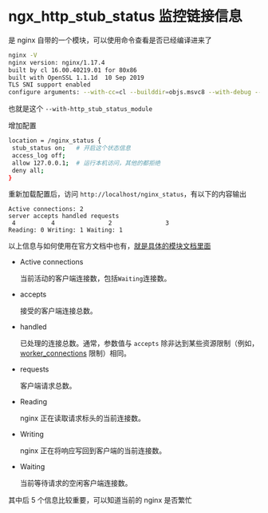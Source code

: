 # ngx_http_stub_status 监控链接信息

是 nginx 自带的一个模块，可以使用命令查看是否已经编译进来了

```bash
nginx -V
nginx version: nginx/1.17.4
built by cl 16.00.40219.01 for 80x86
built with OpenSSL 1.1.1d  10 Sep 2019
TLS SNI support enabled
configure arguments: --with-cc=cl --builddir=objs.msvc8 --with-debug --prefix= --conf-path=conf/nginx.conf --pid-path=logs/nginx.pid --http-log-path=logs/access.log --error-log-path=logs/error.log --sbin-path=nginx.exe --http-client-body-temp-path=temp/client_body_temp --http-proxy-temp-path=temp/proxy_temp --http-fastcgi-temp-path=temp/fastcgi_temp --http-scgi-temp-path=temp/scgi_temp --http-uwsgi-temp-path=temp/uwsgi_temp --with-cc-opt=-DFD_SETSIZE=1024 --with-pcre=objs.msvc8/lib/pcre-8.43 --with-zlib=objs.msvc8/lib/zlib-1.2.11 --with-http_v2_module --with-http_realip_module --with-http_addition_module --with-http_sub_module --with-http_dav_module --with-http_stub_status_module --with-http_flv_module --with-http_mp4_module --with-http_gunzip_module --with-http_gzip_static_module --with-http_auth_request_module --with-http_random_index_module --with-http_secure_link_module --with-http_slice_module --with-mail --with-stream --with-openssl=objs.msvc8/lib/openssl-1.1.1d --with-openssl-opt='no-asm no-tests -D_WIN32_WINNT=0x0501' --with-http_ssl_module --with-mail_ssl_module --with-stream_ssl_module
```

也就是这个 `--with-http_stub_status_module`

增加配置

```bash
location = /nginx_status {
 stub_status on;   # 开启这个状态信息
 access_log off;
 allow 127.0.0.1;  # 运行本机访问，其他的都拒绝
 deny all;
}
```

重新加载配置后，访问 `http://localhost/nginx_status`，有以下的内容输出

```
Active connections: 2 									
server accepts handled requests
 4 			4 				2				3 
Reading: 0 Writing: 1 Waiting: 1 
```

以上信息与如何使用在官方文档中也有，[就是具体的模块文档里面](http://nginx.org/en/docs/http/ngx_http_stub_status_module.html)


- Active connections


  当前活动的客户端连接数，包括`Waiting`连接数。

- accepts


  接受的客户端连接总数。

- handled


  已处理的连接总数。通常，参数值与 `accepts`  除非达到某些资源限制（例如， [worker_connections](http://nginx.org/en/docs/ngx_core_module.html#worker_connections) 限制）相同。

- requests


  客户端请求总数。

- Reading


  nginx 正在读取请求标头的当前连接数。

- Writing


  nginx 正在将响应写回到客户端的当前连接数。

- Waiting


  当前等待请求的空闲客户端连接数。

其中后 5 个信息比较重要，可以知道当前的 nginx 是否繁忙